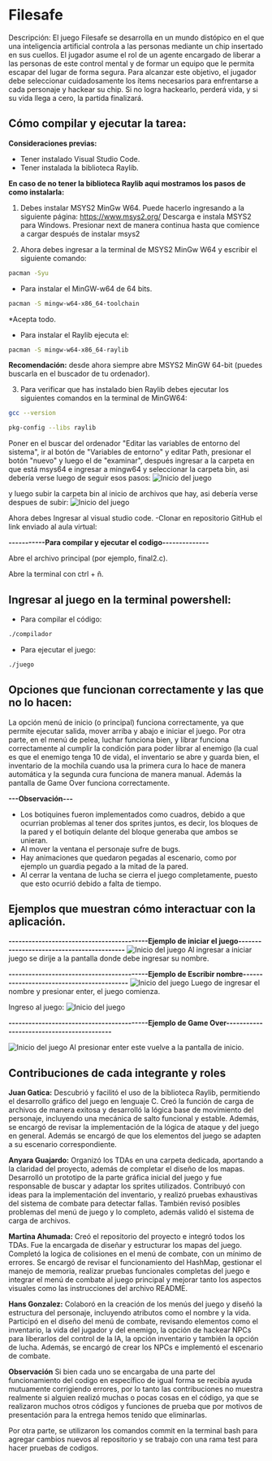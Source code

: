 # Filesafe
Descripción: El juego Filesafe se desarrolla en un mundo distópico en el que una inteligencia artificial controla a las personas mediante un chip insertado en sus cuellos. El jugador asume el rol de un agente encargado de liberar a las personas de este control mental y de formar un equipo que le permita escapar del lugar de forma segura. Para alcanzar este objetivo, el jugador debe seleccionar cuidadosamente los ítems necesarios para enfrentarse a cada personaje y hackear su chip. Si no logra hackearlo, perderá vida, y si su vida llega a cero, la partida finalizará.

## Cómo compilar y ejecutar la tarea:
**Consideraciones previas:**
- Tener instalado Visual Studio Code.
- Tener instalada la biblioteca Raylib.

**En caso de no tener la biblioteca Raylib aqui mostramos los pasos de como instalarla:**
1.  Debes instalar MSYS2 MinGw W64. Puede hacerlo ingresando a la siguiente página: https://www.msys2.org/
Descarga e instala MSYS2 para Windows.
Presionar next de manera continua hasta que comience a cargar después de instalar msys2

2.  Ahora debes ingresar a la terminal de MSYS2 MinGw W64 y escribir el siguiente comando:
```bash
pacman -Syu
```
- Para instalar el MinGW-w64 de 64 bits.
```bash
pacman -S mingw-w64-x86_64-toolchain
```
*Acepta todo.

- Para instalar el Raylib ejecuta el:
```bash
pacman -S mingw-w64-x86_64-raylib
```
**Recomendación:** desde ahora siempre abre MSYS2 MinGW 64-bit (puedes buscarla en el buscador de tu ordenador).

3. Para verificar que has instalado bien Raylib debes ejecutar los siguientes comandos en la terminal de MinGW64:
```bash
gcc --version
```
```bash
pkg-config --libs raylib
```
Poner en el buscar del ordenador "Editar las variables de entorno del sistema", ir al botón de "Variables de entorno" y editar Path, presionar el botón "nuevo" y luego el de "examinar", después ingresar a la carpeta en que está msys64 e ingresar a mingw64 y seleccionar la carpeta bin, asi debería verse luego de seguir esos pasos: 
![Inicio del juego](Ejemplos_Uso/bin_sacadoDeExaminar.png)

 y luego subir la carpeta bin al inicio de archivos que hay, asi debería verse despues de subir:
![Inicio del juego](Ejemplos_Uso/subir_Bin.png)

Ahora debes Ingresar al visual studio code. -Clonar en repositorio GitHub el link enviado al aula virtual:

**-----------Para compilar y ejecutar el codigo--------------**

Abre el archivo principal (por ejemplo, final2.c).

Abre la terminal con ctrl + ñ.


## Ingresar al juego en la terminal powershell:
- Para compilar el código:
```bash
./compilador
```
- Para ejecutar el juego:
```bash
./juego
```

## Opciones que funcionan correctamente y las que no lo hacen:
La opción menú de inicio (o principal) funciona correctamente, ya que permite ejecutar salida, mover arriba y abajo e iniciar el juego. Por otra parte, en el menú de pelea, luchar funciona bien, y librar funciona correctamente al cumplir la condición para poder librar al enemigo (la cual es que el enemigo tenga 10 de vida), el inventario se abre y guarda bien, el inventario de la mochila cuando usa la primera cura lo hace de manera automática y la segunda cura funciona de manera manual. Además la pantalla de Game Over funciona correctamente.

**---Observación---**

- Los botiquines fueron implementados como cuadros, debido a que ocurrian problemas al tener dos sprites juntos, es decir, los bloques de la pared y el botiquin delante del bloque generaba que ambos se unieran.
- Al mover la ventana el personaje sufre de bugs.
- Hay animaciones que quedaron pegadas al escenario, como por ejemplo un guardia pegado a la mitad de la pared.
- Al cerrar la ventana de lucha se cierra el juego completamente, puesto que esto ocurrió debido a falta de tiempo.

## Ejemplos que muestran cómo interactuar con la aplicación.

**------------------------------------------Ejemplo de iniciar el juego------------------------------------------**
![Inicio del juego](Ejemplos_Uso/ejemplo_inicio.png)
Al ingresar a iniciar juego se dirije a la pantalla donde debe ingresar su nombre.

**------------------------------------------Ejemplo de Escribir nombre------------------------------------------**
![Inicio del juego](Ejemplos_Uso/ejemplo_nombre.png)
Luego de ingresar el nombre y presionar enter, el juego comienza.

Ingreso al juego:
![Inicio del juego](Ejemplos_Uso/ejemplo_inicioJuego.png)

**------------------------------------------Ejemplo de Game Over------------------------------------------**

![Inicio del juego](Ejemplos_Uso/ejemplo_gameOver.png)
Al presionar enter este vuelve a la pantalla de inicio.




## Contribuciones de cada integrante y roles
**Juan Gatica:**
Descubrió y facilitó el uso de la biblioteca Raylib, permitiendo el desarrollo gráfico del juego en lenguaje C. Creó la función de carga de archivos de manera exitosa y desarrolló la lógica base de movimiento del personaje, incluyendo una mecánica de salto funcional y estable. Además, se encargó de revisar la implementación de la lógica de ataque y del juego en general. Además se encargó de que los elementos del juego se adapten a su escenario correspondiente.

**Anyara Guajardo:**
Organizó los TDAs en una carpeta dedicada, aportando a la claridad del proyecto, además de completar el diseño de los mapas. Desarrolló un prototipo de la parte gráfica inicial del juego y fue responsable de buscar y adaptar los sprites utilizados. Contribuyó con ideas para la implementación del inventario, y realizó pruebas exhaustivas del sistema de combate para detectar fallas. También revisó posibles problemas del menú de juego y lo completo, además validó el sistema de carga de archivos.


**Martina Ahumada:**
Creó el repositorio del proyecto e integró todos los TDAs. Fue la encargada de diseñar y estructurar los mapas del juego. Completó la logica de colisiones en el menú de combate, con un mínimo de errores. Se encargó de revisar el funcionamiento del HashMap, gestionar el manejo de memoria, realizar pruebas funcionales completas del juego e integrar el menú de combate al juego principal y mejorar tanto los aspectos visuales como las instrucciones del archivo README.

**Hans Gonzalez:**
Colaboró en la creación de los menús del juego y diseñó la estructura del personaje, incluyendo atributos como el nombre y la vida. Participó en el diseño del menú de combate, revisando elementos como el inventario, la vida del jugador y del enemigo, la opción de hackear NPCs para liberarlos del control de la IA, la opción inventario y también la opción de lucha. Además, se encargó de crear los NPCs e implementó el escenario de combate.

**Observación**
Si bien cada uno se encargaba de una parte del funcionamiento del codigo en específico de igual forma se recibía ayuda mutuamente corrigiendo errores, por lo tanto las contribuciones no muestra realmente si alguien realizó muchas o pocas cosas en el código, ya que se realizaron muchos otros códigos y funciones de prueba que por motivos de presentación para la entrega hemos tenido que eliminarlas. 

Por otra parte, se utilizaron los comandos commit en la terminal bash para agregar cambios nuevos al repositorio y se trabajo con una rama test para hacer pruebas de codigos.